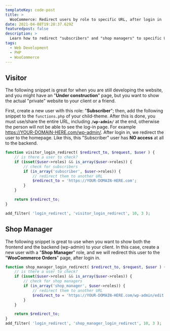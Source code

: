 ```yaml
---
templateKey: code-post
title: >
  WooCommerce: Redirect users by role to specific URL, after login in
date: 2021-04-08T19:28:37.629Z
featuredpost: false
description: >
  Learn how to redirect "subscribers" and "shop managers" to specific URLs, after login in to the wp-admin. This is great if you are developing a website, and you just want to show an "Under Construction" page.
tags:
  - Web Development
  - PHP
  - WooCommerce
---
```


## Visitor

The following snippet is great for when you are still developing the website, and you might have an "**Under construction**" page, but you want to show the actual "private" website to your client or a friend.

First, create a new user with this role: "**Subscriber**"; then, add the following snippet to the `functions.php` of your child-theme. After this is done, you must use/share the entire URL, including **`/wp-admin/`** at the end, otherwise the person will not be able to see the log-in page. For example <https://YOUR-DOMAIN-HERE.com/wp-admin/>. After login in, we redirect the user to the homepage. Like this, this "Subscriber" user has **NO access** at all to the backend.

```php
function visitor_login_redirect( $redirect_to, $request, $user ) {
    // is there a user to check?
    if (isset($user->roles) && is_array($user->roles)) {
        // check for subscribers
        if (in_array('subscriber', $user->roles)) {
            // redirect them to another URL
            $redirect_to = 'https://YOUR-DOMAIN-HERE.com';
        }
    }

    return $redirect_to;
}

add_filter( 'login_redirect', 'visitor_login_redirect', 10, 3 );
```

## Shop Manager

The following snippet is great to use when you want to show both the frontend and the backend (wp-admin) to your client. In this case, create a new user with a "**Shop Manager**" role, and we will redirect this user to the "**WooCommerce Orders**" page, after login in.

```php
function shop_manager_login_redirect( $redirect_to, $request, $user ) {
    // is there a user to check?
    if (isset($user->roles) && is_array($user->roles)) {
        // check for shop managers
        if (in_array('shop_manager', $user->roles)) {
            // redirect them to another URL
            $redirect_to = 'https://YOUR-DOMAIN-HERE.com/wp-admin/edit.php?post_type=shop_order';
        }
    }

    return $redirect_to;
}
add_filter( 'login_redirect', 'shop_manager_login_redirect', 10, 3 );
```
